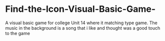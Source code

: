 # Find-the-Icon-Visual-Basic-Game-
A visual basic game for college Unit 14 where it matching type game. The music in the background is a song that i like and thought was a good touch to the game
